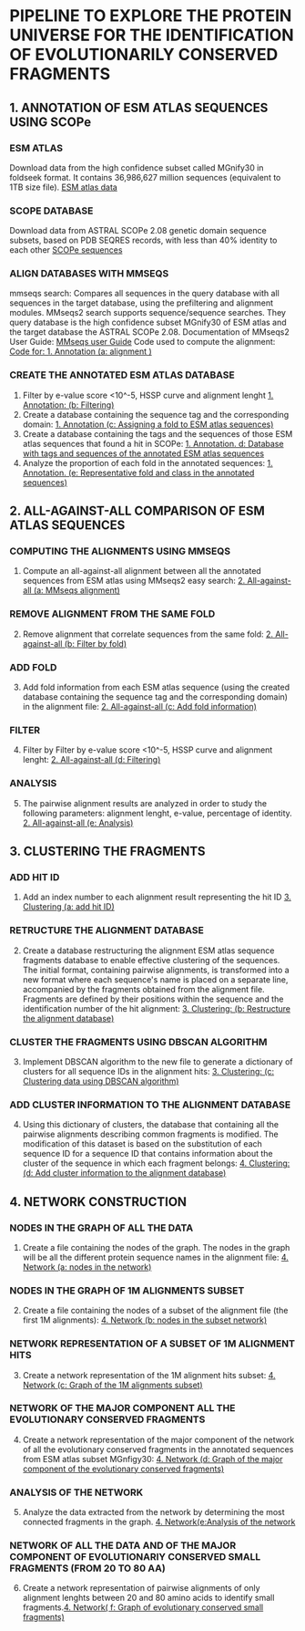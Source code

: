 # PIPELINE TO EXPLORE THE PROTEIN UNIVERSE FOR THE IDENTIFICATION OF EVOLUTIONARILY CONSERVED FRAGMENTS
## 1. ANNOTATION OF ESM ATLAS SEQUENCES USING SCOPe
### ESM ATLAS
Download data from the high confidence subset called MGnify30 in foldseek format. It contains 36,986,627 million sequences (equivalent to 1TB size file).
[ESM atlas data](https://github.com/facebookresearch/esm/blob/main/scripts/atlas/v0/highquality_clust30/foldseekdb.txt) 
 ### SCOPE DATABASE
 Download data from ASTRAL SCOPe 2.08 genetic domain sequence subsets, based on PDB SEQRES records, with less than 40% identity to each other
 [SCOPe sequences](https://scop.berkeley.edu/downloads/scopeseq-2.05/astral-scopedom-seqres-gd-sel-gs-bib-40-2.05.fa)
 ### ALIGN DATABASES WITH MMSEQS 
 mmseqs search: Compares all sequences in the query database with all sequences in the
target database, using the prefiltering and alignment modules. MMseqs2 search supports
sequence/sequence searches. They query database is the high confidence subset MGnify30 of ESM atlas and the target database the ASTRAL SCOPe 2.08.
Documentation of MMseqs2 User Guide: [MMseqs user Guide](https://mmseqs.com/latest/userguide.pdf) 
Code used to compute the alignment: [Code for: 1. Annotation (a: alignment )](https://github.com/nuriamimbreropelegri/TFM/blob/main/1.%20Annotation%20(a%3A%20alignment))
### CREATE THE ANNOTATED ESM ATLAS DATABASE
1. Filter by e-value score <10^-5, HSSP curve and alignment lenght [1. Annotation: (b: Filtering)](https://github.com/nuriamimbreropelegri/TFM/blob/main/1.%20Annotation%20(b%3A%20filtering))
2. Create a database containing the sequence tag and the corresponding domain: [1. Annotation (c: Assigning a fold to ESM atlas sequences)](https://github.com/nuriamimbreropelegri/TFM/blob/main/1.%20Annotation%20(c%3A%20assigning%20a%20fold%20to%20ESM%20atlas%20sequences))
3. Create a database containing the tags and the sequences of those ESM atlas sequences that found a hit in SCOPe: [1. Annotation. d: Database with tags and sequences of the annotated ESM atlas sequences](https://github.com/nuriamimbreropelegri/TFM/blob/main/1.%20Annotation%20(d%3A%20database%20of%20annotated%20sequences))
4. Analyze the proportion of each fold in the annotated sequences: [1. Annotation. (e: Representative fold and class in the annotated sequences)](https://github.com/nuriamimbreropelegri/exploring_protein_universe_pipeline/blob/main/1.%20Annotation.%20(e:%20Representative%20fold%20and%20class%20in%20the%20annot%20sequences))
## 2. ALL-AGAINST-ALL COMPARISON OF ESM ATLAS SEQUENCES
### COMPUTING THE ALIGNMENTS USING MMSEQS 
1. Compute an all-against-all alignment between all the annotated sequences from ESM atlas using MMseqs2 easy search: [2. All-against-all (a: MMseqs alignment)](https://github.com/nuriamimbreropelegri/TFM/blob/main/2.%20All-against-all%20(a%3A%20MMseqs%20alignment))
### REMOVE ALIGNMENT FROM THE SAME FOLD
2. Remove alignment that correlate sequences from the same fold: [2. All-against-all (b: Filter by fold)](https://github.com/nuriamimbreropelegri/TFM/blob/main/2.%20All-against-all%20(b%3A%20Filter%20by%20fold))
### ADD FOLD 
3. Add fold information from each ESM atlas sequence (using the created database containing the sequence tag and the corresponding domain) in the alignment file:  [2. All-against-all (c: Add fold information)](https://github.com/nuriamimbreropelegri/TFM/blob/main/2.%20All-against-all%20(c%3A%20Add%20fold%20information))
### FILTER 
4. Filter by Filter by e-value score <10^-5, HSSP curve and alignment lenght: [2. All-against-all (d: Filtering)](https://github.com/nuriamimbreropelegri/TFM/blob/main/2.%20All-against-all%20(d%3A%20Filtering))
### ANALYSIS 
5. The pairwise alignment results are analyzed in order to study the following parameters: alignment lenght, e-value, percentage of identity. [2. All-against-all (e: Analysis)](https://github.com/nuriamimbreropelegri/exploring_protein_universe_pipeline/new/main)
## 3. CLUSTERING THE FRAGMENTS
### ADD HIT ID
1. Add an index number to each alignment result representing the hit ID [3. Clustering (a: add hit ID)](https://github.com/nuriamimbreropelegri/TFM/blob/main/3.%20Clustering%20(a%3A%20add%20hit%20ID))
### RETRUCTURE THE ALIGNMENT DATABASE
2. Create a database restructuring the alignment ESM atlas sequence fragments database to enable effective clustering of the sequences. The initial format, containing pairwise alignments, is transformed into a new format where each sequence's name is placed on a separate line, accompanied by the fragments obtained from the alignment file. Fragments are defined by their positions within the sequence and the identification number of the hit alignment: [3. Clustering: (b: Restructure the alignment database)](https://github.com/nuriamimbreropelegri/TFM/blob/main/3.%20Clustering%3A%20(b%3A%20Restructure%20the%20alignment%20database))
### CLUSTER THE FRAGMENTS USING DBSCAN ALGORITHM
3. Implement DBSCAN algorithm to the new file to generate a dictionary of clusters for all sequence IDs in the alignment hits: [3. Clustering: (c: Clustering data using DBSCAN algorithm)](https://github.com/nuriamimbreropelegri/TFM/blob/main/3.%20Clustering%3A%20(c%3A%20Clustering%20using%20DBSCAN%20algorithm))
### ADD CLUSTER INFORMATION TO THE ALIGNMENT DATABASE
4. Using this dictionary of clusters, the database that containing all the pairwise alignments describing common fragments is modified. The modification of this dataset is based on the substitution of each sequence ID for a sequence ID that contains information about the cluster of the sequence in which each fragment belongs: [4. Clustering: (d: Add cluster information to the alignment database)](https://github.com/nuriamimbreropelegri/TFM/blob/main/3.%20Clustering%3A%20(d%3A%20Add%20cluster%20information%20to%20the%20alignment%20file))
## 4. NETWORK CONSTRUCTION  
### NODES IN THE GRAPH OF ALL THE DATA 
1. Create a file containing the nodes of the graph. The nodes in the graph will be all the different protein sequence names in the alignment file: [4. Network (a: nodes in the network)](https://github.com/nuriamimbreropelegri/exploring_protein_universe_pipeline/blob/main/4.%20Network%20(a%3A%20nodes%20in%20the%20network))
### NODES IN THE GRAPH OF 1M ALIGNMENTS SUBSET
2. Create a file containing the nodes of a subset of the alignment file (the first 1M alignments): [4. Network (b: nodes in the subset network)](https://github.com/nuriamimbreropelegri/exploring_protein_universe_pipeline/blob/main/4.%20Network%20(b%3A%20nodes%20in%20the%20subset%20network))
### NETWORK REPRESENTATION OF A SUBSET OF 1M ALIGNMENT HITS 
3. Create a network representation of the 1M alignment hits subset: [4. Network (c: Graph of the 1M alignments subset)](https://github.com/nuriamimbreropelegri/exploring_protein_universe_pipeline/blob/main/4.%20Network%20(c%3A%20Graph%20of%20the%201M%20alignments%20subset))
### NETWORK OF THE MAJOR COMPONENT ALL THE EVOLUTIONARY CONSERVED FRAGMENTS
4. Create a network representation of the major component of the network of all the evolutionary conserved fragments in the annotated sequences from ESM atlas subset MGnfigy30: [4. Network (d: Graph of the major component of the evolutionary conserved fragments)](https://github.com/nuriamimbreropelegri/exploring_protein_universe_pipeline/blob/main/4.%20Network%20(d%3A%20Graph%20of%20the%20major%20component%20of%20the%20evolutionary%20conserved%20fragments))
### ANALYSIS OF THE NETWORK
5. Analyze the data extracted from the network by determining the most connected fragments in the graph. [4. Network(e:Analysis of the network](https://github.com/nuriamimbreropelegri/exploring_protein_universe_pipeline/blob/main/4.%20Network%20(e%3A%20Analysis%20of%20the%20network))
### NETWORK OF ALL THE DATA AND OF THE MAJOR COMPONENT OF EVOLUTIONARIY CONSERVED SMALL FRAGMENTS (FROM 20 TO 80 AA)
6. Create a network representation of pairwise alignments of only alignment lenghts between 20 and 80 amino acids to identify small fragments.[4. Network( f: Graph of evolutionary conserved small fragments)](https://github.com/nuriamimbreropelegri/exploring_protein_universe_pipeline/blob/main/4.%20Network(%20f:%20Graph%20of%20evolutionary%20conserved%20small%20fragments))

